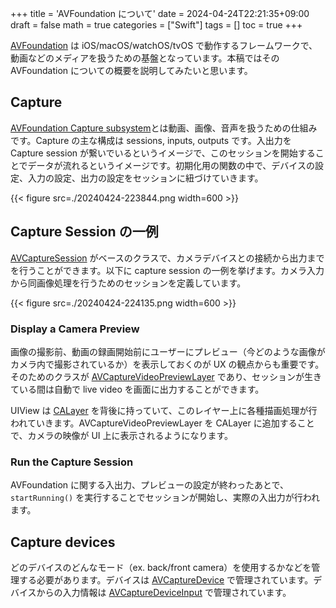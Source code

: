 +++
title = 'AVFoundation について'
date = 2024-04-24T22:21:35+09:00
draft = false
math = true
categories = ["Swift"]
tags = []
toc = true
+++


[AVFoundation](https://developer.apple.com/av-foundation/) は iOS/macOS/watchOS/tvOS で動作するフレームワークで、動画などのメディアを扱うための基盤となっています。本稿ではその AVFoundation についての概要を説明してみたいと思います。


## Capture

[AVFoundation Capture subsystem](https://developer.apple.com/documentation/avfoundation/capture_setup)とは動画、画像、音声を扱うための仕組みです。Capture の主な構成は sessions, inputs, outputs です。入出力を Capture  session が繋いでいるというイメージで、このセッションを開始することでデータが流れるというイメージです。初期化用の関数の中で、デバイスの設定、入力の設定、出力の設定をセッションに紐づけていきます。

{{< figure src=./20240424-223844.png width=600 >}}

























## Capture Session の一例

[AVCaptureSession](https://developer.apple.com/documentation/avfoundation/capture_setup/setting_up_a_capture_session) がベースのクラスで、カメラデバイスとの接続から出力までを行うことができます。以下に capture session の一例を挙げます。カメラ入力から同画像処理を行うためのセッションを定義しています。

{{< figure src=./20240424-224135.png width=600 >}}


### Display a Camera Preview

画像の撮影前、動画の録画開始前にユーザーにプレビュー（今どのような画像がカメラ内で撮影されているか）を表示しておくのが UX の観点からも重要です。そのためのクラスが [AVCaptureVideoPreviewLayer](https://developer.apple.com/documentation/avfoundation/avcapturevideopreviewlayer) であり、セッションが生きている間は自動で live video を画面に出力することができます。

UIView は [CALayer](https://developer.apple.com/documentation/quartzcore/calayer) を背後に持っていて、このレイヤー上に各種描画処理が行われていきます。AVCaptureVideoPreviewLayer を CALayer に追加することで、カメラの映像が UI 上に表示されるようになります。


### Run the Capture Session 

AVFoundation に関する入出力、プレビューの設定が終わったあとで、`startRunning()` を実行することでセッションが開始し、実際の入出力が行われます。


## Capture devices

どのデバイスのどんなモード（ex. back/front camera）を使用するかなどを管理する必要があります。デバイスは [AVCaptureDevice](https://developer.apple.com/documentation/avfoundation/avcapturedevice) で管理されています。デバイスからの入力情報は [AVCaptureDeviceInput](https://developer.apple.com/documentation/avfoundation/capture_setup/choosing_a_capture_device) で管理されています。



